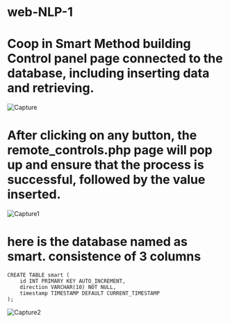 # web-NLP-1
# Coop in Smart Method building Control panel page connected to the database, including inserting data and retrieving.

![Capture](https://github.com/laylaAm/web-NLP-1/assets/139586277/0a94cbc5-0410-429f-8e15-0b8cce593fcd)

# After clicking on any button, the remote_controls.php page will pop up and ensure that the process is successful, followed by the value inserted.

![Capture1](https://github.com/laylaAm/web-NLP-1/assets/139586277/0141bcc6-01e8-4b40-a6f6-6795537e5cc6)

# here is the database named as smart. consistence of 3 columns

```linux
CREATE TABLE smart (
    id INT PRIMARY KEY AUTO_INCREMENT,
    direction VARCHAR(10) NOT NULL,
    timestamp TIMESTAMP DEFAULT CURRENT_TIMESTAMP
);
```

![Capture2](https://github.com/laylaAm/web-NLP-1/assets/139586277/7bc20792-d220-40fe-ad4d-dbdf208f5601)
